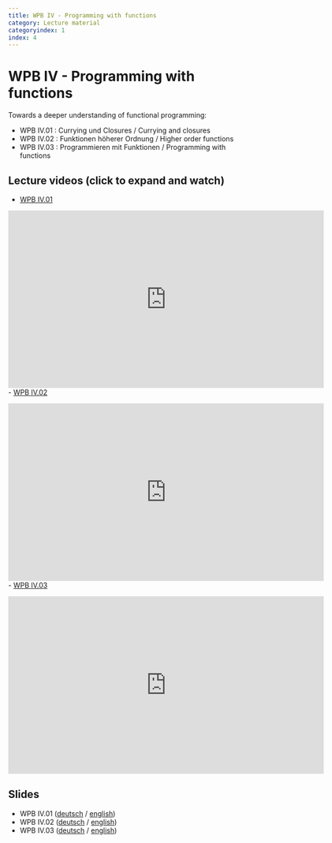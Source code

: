 ```yaml
---
title: WPB IV - Programming with functions
category: Lecture material
categoryindex: 1
index: 4
---
```


# WPB IV - Programming with functions

Towards a deeper understanding of functional programming:

- WPB IV.01 : Currying und Closures / Currying and closures
- WPB IV.02 : Funktionen höherer Ordnung / Higher order functions
- WPB IV.03 : Programmieren mit Funktionen / Programming with functions
 
## Lecture videos (click to expand and watch)

- <a href="#vimeo-1" data-action="collapse">WPB IV.01 </a></p>
<div id="vimeo-1" class="is-collapsible">
    <iframe title="vimeo-player" src="https://player.vimeo.com/video/417322489" width="640" height="360" frameborder="0" allowfullscreen="allowfullscreen"></iframe>
</div>
- <a href="#vimeo-2" data-action="collapse">WPB IV.02 </a></p>
<div id="vimeo-2" class="is-collapsible">
    <iframe title="vimeo-player" src="https://player.vimeo.com/video/417522824" width="640" height="360" frameborder="0" allowfullscreen="allowfullscreen"></iframe>
</div>
- <a href="#vimeo-3" data-action="collapse">WPB IV.03 </a></p>
<div id="vimeo-3" class="is-collapsible">
    <iframe title="vimeo-player" src="https://player.vimeo.com/video/417737643" width="640" height="360" frameborder="0" allowfullscreen="allowfullscreen"></iframe>
</div>

## Slides

- WPB IV.01 ([deutsch](https://csb.bio.uni-kl.de/teaching/WPB_Podcast/IV01_Currying_und_Closures.pdf) / [english](https://csb.bio.uni-kl.de/teaching/WPB_Podcast/eng/IV01_Currying_and_Closures.pdf))
- WPB IV.02 ([deutsch](https://csb.bio.uni-kl.de/teaching/WPB_Podcast/IV02_Funktionen_hoeherer_Ordnung.pdf) / [english](https://csb.bio.uni-kl.de/teaching/WPB_Podcast/eng/IV02_Higher_order_functions.pdf))
- WPB IV.03 ([deutsch](https://csb.bio.uni-kl.de/teaching/WPB_Podcast/IV03_Programmieren_mit_Funktionen.pdf) / [english](https://csb.bio.uni-kl.de/teaching/WPB_Podcast/eng/IV03_Programming_with_functions.pdf))


